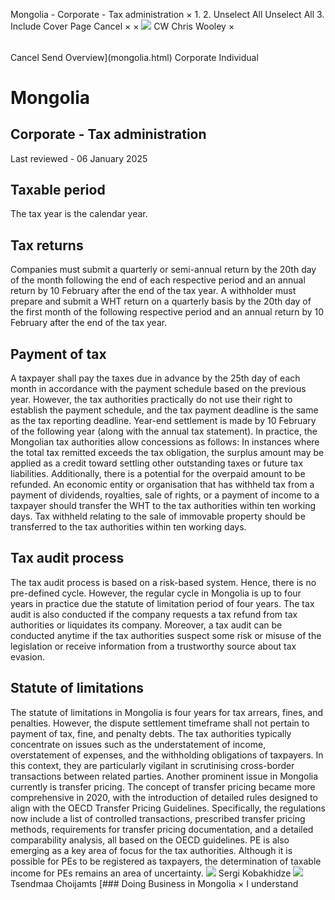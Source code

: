 Mongolia - Corporate - Tax administration
×
1.
2.
Unselect All
Unselect All
3.
Include Cover Page
Cancel
×
×
![](-/media/world-wide-tax-summaries/attachments/global---chris-wooley.ashx%3Frev=ac5e5f3223b34096b1afc2a6009c7320&revision=ac5e5f32-23b3-4096-b1af-c2a6009c7320&hash=859B7ADC84DC2CBEC9760E9E6EE7DE6D0A8BFCDF)
CW
Chris Wooley
×
######
Cancel
Send
Overview](mongolia.html)
Corporate
Individual
# Mongolia
## Corporate - Tax administration
Last reviewed - 06 January 2025
## Taxable period
The tax year is the calendar year.
## Tax returns
Companies must submit a quarterly or semi-annual return by the 20th day of the month following the end of each respective period and an annual return by 10 February after the end of the tax year.
A withholder must prepare and submit a WHT return on a quarterly basis by the 20th day of the first month of the following respective period and an annual return by 10 February after the end of the tax year.
## Payment of tax
A taxpayer shall pay the taxes due in advance by the 25th day of each month in accordance with the payment schedule based on the previous year. However, the tax authorities practically do not use their right to establish the payment schedule, and the tax payment deadline is the same as the tax reporting deadline. Year-end settlement is made by 10 February of the following year (along with the annual tax statement).
In practice, the Mongolian tax authorities allow concessions as follows:
In instances where the total tax remitted exceeds the tax obligation, the surplus amount may be applied as a credit toward settling other outstanding taxes or future tax liabilities. Additionally, there is a potential for the overpaid amount to be refunded.
An economic entity or organisation that has withheld tax from a payment of dividends, royalties, sale of rights, or a payment of income to a taxpayer should transfer the WHT to the tax authorities within ten working days. Tax withheld relating to the sale of immovable property should be transferred to the tax authorities within ten working days.
## Tax audit process
The tax audit process is based on a risk-based system. Hence, there is no pre-defined cycle. However, the regular cycle in Mongolia is up to four years in practice due the statute of limitation period of four years. The tax audit is also conducted if the company requests a tax refund from tax authorities or liquidates its company. Moreover, a tax audit can be conducted anytime if the tax authorities suspect some risk or misuse of the legislation or receive information from a trustworthy source about tax evasion.
## Statute of limitations
The statute of limitations in Mongolia is four years for tax arrears, fines, and penalties. However, the dispute settlement timeframe shall not pertain to payment of tax, fine, and penalty debts.
The tax authorities typically concentrate on issues such as the understatement of income, overstatement of expenses, and the withholding obligations of taxpayers. In this context, they are particularly vigilant in scrutinising cross-border transactions between related parties.
Another prominent issue in Mongolia currently is transfer pricing. The concept of transfer pricing became more comprehensive in 2020, with the introduction of detailed rules designed to align with the OECD Transfer Pricing Guidelines. Specifically, the regulations now include a list of controlled transactions, prescribed transfer pricing methods, requirements for transfer pricing documentation, and a detailed comparability analysis, all based on the OECD guidelines.
PE is also emerging as a key area of focus for the tax authorities. Although it is possible for PEs to be registered as taxpayers, the determination of taxable income for PEs remains an area of uncertainty.
![](-/media/world-wide-tax-summaries/mongoliasergi-kobakhidzemongolia--sergi-kobakhidzejpg20240220123859709.ashx%3Frev=a9928c930f0743328ee2941a4005a6da&revision=a9928c93-0f07-4332-8ee2-941a4005a6da&hash=7B89D0C41359AC494BEE7349DDBC0D8187DCBA0B)
Sergi Kobakhidze
![](-/media/world-wide-tax-summaries/attachments/mongolia---tsendmaa-choijamts.ashx%3Frev=1ff707d7b62e46d9b7adda037c8d4b6a&revision=1ff707d7-b62e-46d9-b7ad-da037c8d4b6a&hash=4AEABB77C838553870401EA8CA0D48F0DAFEFD96)
Tsendmaa Choijamts
[### Doing Business in Mongolia
×
I understand